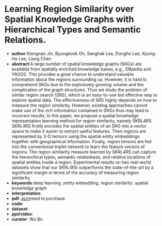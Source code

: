 # Learning Region Similarity over Spatial Knowledge Graphs with Hierarchical Types and Semantic Relations.
- **author**:Xiongnan Jin, Byungkook Oh, Sanghak Lee, Dongho Lee, Kyong-Ho Lee, Liang Chen   
- **abstract**:A large number of spatial knowledge graphs (SKGs) are available from spatially enriched knowledge bases, e.g., DBpedia and YAGO2. This provides a great chance to understand valuable information about the regions surrounding us. However, it is hard to comprehend SKGs due to the explosively growing volume and the complication of the graph structures. Thus we study the problem of similar region search (SRS), which is an easy-to-use but effective way to explore spatial data. The effectiveness of SRS highly depends on how to measure the region similarity. However, existing approaches cannot make use of the rich information contained in SKGs thus may lead to incorrect results. In this paper, we propose a spatial knowledge representation learning method for region similarity, namely SKRL4RS. SKRL4RS firstly encodes the spatial entities of an SKG into a vector space to make it easier to extract useful features. Then regions are represented by 3-D tensors using the spatial entity embeddings together with geographical information. Finally, region tensors are fed into the conventional triplet network to learn the feature vectors of regions. The region similarity measure learned by SKRL4RS can capture the hierarchical types, semantic relatedness, and relative locations of spatial entities inside a region. Experimental results on two real-world datasets show that our SKRL4RS outperforms the state-of-the-art by a significant margin in terms of the accuracy of measuring region similarity.
- **keywords**:deep learning ,entity embedding, region similarity .spatial knowledge graph
- **interpretation**:
- **pdf**: [acm](https://dl.acm.org/doi/10.1145/3357384.3358008)need to purchase
- **code**: 
- **dataset**: 
- **ppt/video**:
- **curator**: Wu Bo